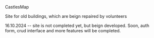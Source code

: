 CastlesMap

Site for old buildings, which are beign repaired by volunteers

16.10.2024 -- site is not completed yet, but beign developed. Soon, auth form, crud interface and more features will be completed.

